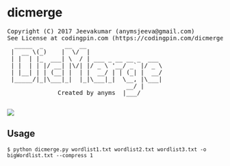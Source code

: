 # dicmerge
<pre>
Copyright (C) 2017 Jeevakumar (anymsjeeva@gmail.com)
See License at codingpin.com (https://codingpin.com/dicmergeproject)
  _____  _      __  __                     
 |  __ \(_)    |  \/  |                    
 | |  | |_  ___| \  / | ___ _ __ __ _  ___ 
 | |  | | |/ __| |\/| |/ _ \ '__/ _` |/ _ \
 | |__| | | (__| |  | |  __/ | | (_| |  __/
 |_____/|_|\___|_|  |_|\___|_|  \__, |\___|
                                 __/ |     
              Created by anyms  |___/      

</pre>

<img src="http://cdn.cdnpen.com/58abebfe2e41b13.png">

## Usage
`$ python dicmerge.py wordlist1.txt wordlist2.txt wordlist3.txt -o bigWordlist.txt --compress 1`